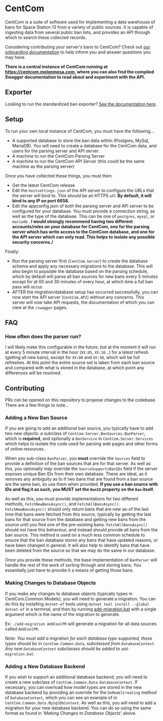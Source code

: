 # CentCom

CentCom is a suite of software used for implementing a data warehouse of bans for Space Station 13 from a variety of
public sources. It is capable of ingesting data from several public ban lists, and provides an API through which to
search these collected records.

Considering contributing your server's bans to CentCom? Check
out [our onboarding documentation](https://hackmd.io/@centcom/SJWnjsEUO) to help inform you and answer questions you may
have.

**There is a central instance of CentCom running at https://centcom.melonmesa.com, where you can also find the compiled
Swagger documentation to read about and experiment with the API.**

## Exporter

Looking to run the standardized ban exporter? [See the documentation here](CentCom.Exporter/README.md).

## Setup

To run your own local instance of CentCom, you must have the following...

- A supported database to store the ban data within (Postgres, MySql, MariaDB). You will need to create a database for
  the CentCom data, and users for the parsing server and API server.
- A machine to run the CentCom Parsing Server
- A machine to run the CentCom API Server (this could be the same machine as the parsing server)

Once you have collected these things, you must then:

- Get the latest CentCom release
- Edit the ``hostsettings.json`` of the API server to configure the URLs that the server will bind to. This should be an
  HTTPS url. **By default, it will bind to any IP on port 6658.**
- Edit the appconfig.json of both the parsing server and API server to be configured for your database. You must provide
  a connection string, as well as the type of the database. This can be one of ``postgres``, ``mysql``, or ``mariadb``
  .  **I would strongly recommend having two different accounts/roles on your database for CentCom, one for the parsing
  server which has write access to the CentCom database, and one for the API server which can only read. This helps to
  isolate any possible security concerns./**

Finally:

- Run the parsing server first (``CentCom.Server``) to create the database schema and apply any necessary migrations to
  the database. This will also begin to populate the database based on the parsing schedule, which by default will parse
  all ban sources for new bans every 5 minutes except for at 00 and 30 minutes of every hour, at which time a full ban
  pass will occur.
- AFTER the migration/database setup has occurred successfully, you can now start the API server (``CentCom.API``)
  without any concerns. This server will now take API requests, the documentation of which you can view at
  the ``/swagger`` pages.

## FAQ

### How often does the parser run?

I will likely make this configurable in the future, but at the moment it will run at every 5 minute interval in the
hour (``XX:05``, ``XX:10``...) for a latest refresh (getting all new bans), except for ``XX:00`` and ``XX:30``, which
will be full refreshes. At this point the entire source set is taken from each ban source and compared with what is
stored in the database, at which point any differences will be resolved.

## Contributing

PRs can be opened on this repository to propose changes to the codebase. There are a few things to note...

### Adding a New Ban Source

If you are going to add an additional ban source, you typically have to add two new objects: a subclass
of ``CentCom.Server.BanSources.BanParser``, which is **required**, and optionally a ``BanService``
in ``CentCom.Server.Services`` which helps to isolate the code used for parsing web pages and other forms of online
resources.

When you sub-class ``BanParser``, you **must** override the ``Sources`` field to provide a definition of the ban sources
that are for that server. As well as this, you optionally may override the ``SourceSupportsBanIDs`` field if the server
exposes unique Ban IDs from their own database. These are ideal, as it removes any ambiguity as to if two bans that are
found from a ban source are the same ban, so use them when provided. **If you use a ban source with IDs and flag it as
such, you MUST set the ``BanID`` property on the ``Ban`` itself.**

As well as this, you must provide implementations for two different methods, ``FetchNewBansAsync()``,
and ``FetchAllBansAsync()``. ``FetchNewBansAsync()`` should only return bans that are new as-of the last time that bans
were fetched from this source, typically by getting the last bans for that source from the database and getting new bans
from the source until you find one of the pre-existing bans. ``FetchAllBansAsync()`` should not have this behaviour, and
instead should provide all bans from the ban source. This method is used on a much less common schedule to ensure that
the ban database stores any bans that have updated reasons, or have been changed in general. It will also help to
identify bans that have been deleted from the source so that we may do the same in our database.

Once you provide these methods, the base implementation of ``BanParser`` will handle the rest of the work of sorting
through and storing bans. You essentially just have to provide it a means of getting those bans.

### Making Changes to Database Objects

If you make any changes to database objects (typically types in CentCom.Common.Models), you will need to generate a
migration. You can do this by installing ``dotnet-ef`` tools using ``dotnet tool install --global dotnet-ef`` in a
terminal, and then by running [add-migration.bat](add-migration.bat) with a single argument which is the name of the
migration to generate.

Ex: ``./add-migration AddCoolPR`` will generate a migration for all data sources called ``AddCoolPR``.

*Note: You must add a migration for each database type supported, these types should be in ``CentCom.Common.Data``,
subclassed from ``DatabaseContext``. Any new ``DatabaseContext`` subclasses should be added to ``add-migration.bat``.*

### Adding a New Database Backend

If you wish to support an additional database backend, you will need to create a new subclass
of ``CentCom.Common.Data.DatabaseContext``. If necessary, you can overload how model types are stored in the new
database backend by providing an override for the ``OnModelCreating`` method of ``DatabaseContext``, which you can see
an example of in ``CentCom.Common.Data.MySqlDbContext``. As well as this, you will need to add a migration for your new
database backend. You can do so using the same format as found in '*Making Changes to Database Objects*' above.
